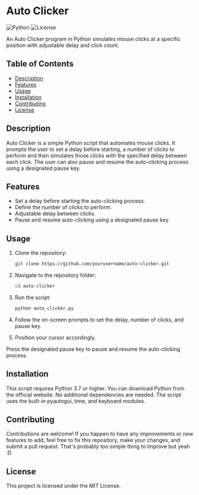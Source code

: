 # Auto Clicker

![Python](https://img.shields.io/badge/python-v3.7%2B-blue)
![License](https://img.shields.io/badge/license-MIT-green)

An Auto Clicker program in Python simulates mouse clicks at a specific position with adjustable delay and click count.

## Table of Contents

- [Description](#description)
- [Features](#features)
- [Usage](#usage)
- [Installation](#installation)
- [Contributing](#contributing)
- [License](#license)

## Description

Auto Clicker is a simple Python script that automates mouse clicks. It prompts the user to set a delay before starting, a number of clicks to perform and then simulates those clicks with the specified delay between each click. The user can also pause and resume the auto-clicking process using a designated pause key.

## Features

- Set a delay before starting the auto-clicking process.
- Define the number of clicks to perform.
- Adjustable delay between clicks.
- Pause and resume auto-clicking using a designated pause key.

## Usage

1. Clone the repository:
   ```sh
   git clone https://github.com/yourusername/auto-clicker.git

2. Navigate to the repository folder:
   ```sh
   cd auto-clicker

4. Run the script:
   ```sh
   python auto_clicker.py

5. Follow the on-screen prompts to set the delay, number of clicks, and pause key.

6. Position your cursor accordingly.

Press the designated pause key to pause and resume the auto-clicking process.

## Installation
This script requires Python 3.7 or higher. You can download Python from the official website.
No additional dependencies are needed. The script uses the built-in pyautogui, time, and keyboard modules.

## Contributing
Contributions are welcome! If you happen to have any improvements or new features to add, feel free to fix this repository, make your changes, and submit a pull request. That's probably too simple thing to improve but yeah :D

## License
This project is licensed under the MIT License.

